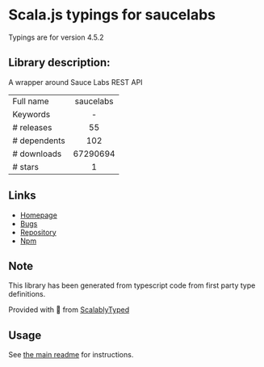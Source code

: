 
# Scala.js typings for saucelabs

Typings are for version 4.5.2

## Library description:
A wrapper around Sauce Labs REST API

|                    |                 |
| ------------------ | :-------------: |
| Full name          | saucelabs |
| Keywords           | - |
| # releases         | 55 |
| # dependents       | 102 |
| # downloads        | 67290694 |
| # stars            | 1 |

## Links
- [Homepage](https://github.com/saucelabs/node-saucelabs)
- [Bugs](https://github.com/saucelabs/node-saucelabs/issues)
- [Repository](https://github.com/saucelabs/node-saucelabs)
- [Npm](https://www.npmjs.com/package/saucelabs)
    


## Note
This library has been generated from typescript code from first party type definitions.

Provided with :purple_heart: from [ScalablyTyped](https://github.com/oyvindberg/ScalablyTyped)

## Usage
See [the main readme](../../readme.md) for instructions.


